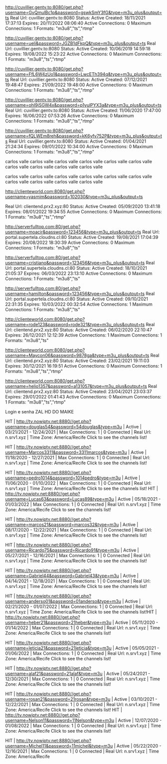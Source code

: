 http://cuvillier.gentv.to:8080/get.php?username=GvQmulBc1p&password=gswkSmY3fG&type=m3u_plus&output=ts
Real Url: cuvillier.gentv.to:8080     Status: Active    Created: 18/11/2021 17:37:13     Expires: 20/11/2022 08:06:40    Active Connections: 0     Maximum Connections: 1     Formats: "m3u8","ts","rtmp"

http://cuvillier.gentv.to:8080/get.php?username=ueli&password=JGZB1dFkpQ&type=m3u_plus&output=ts
Real Url: cuvillier.gentv.to:8080     Status: Active    Created: 10/06/2019 14:59:18     Expires: 19/08/2022 15:23:22    Active Connections: 0     Maximum Connections: 1     Formats: "m3u8","ts","rtmp"

http://cuvillier.gentv.to:8080/get.php?username=FfL6W4zUo1&password=LwcETh394q&type=m3u_plus&output=ts
Real Url: cuvillier.gentv.to:8080     Status: Active    Created: 07/12/2021 19:48:47     Expires: 21/09/2022 19:48:00    Active Connections: 0     Maximum Connections: 1     Formats: "m3u8","ts","rtmp"

http://cuvillier.gentv.to:8080/get.php?username=ohI9jSGW4x&password=p1yulPYX3a&type=m3u_plus&output=ts
Real Url: cuvillier.gentv.to:8080     Status: Active    Created: 11/06/2020 17:47:00     Expires: 16/06/2022 07:53:26    Active Connections: 0     Maximum Connections: 1     Formats: "m3u8","ts","rtmp"

http://cuvillier.gentv.to:8080/get.php?username=fQLWEm8reh&password=kK6yfv752P&type=m3u_plus&output=ts
Real Url: cuvillier.gentv.to:8080     Status: Active    Created: 01/04/2021 21:24:34     Expires: 09/01/2022 10:34:00    Active Connections: 0     Maximum Connections: 1     Formats: "m3u8","ts","rtmp"


carlos valle carlos valle carlos valle carlos valle carlos valle carlos valle carlos valle carlos valle carlos valle carlos valle

carlos valle carlos valle carlos valle carlos valle carlos valle carlos valle carlos valle carlos valle carlos valle carlos valle



http://clienteworld.com:8080/get.php?username=yasmim&password=102030&type=m3u_plus&output=ts

Real Url: clientend.prx2.xyz:80     Status: Active    Created: 05/09/2020 13:41:18     Expires: 08/01/2022 19:34:55    Active Connections: 0     Maximum Connections: 1     Formats: "m3u8","ts","rtmp"

http://serverfulltop.com:80/get.php?username=moacir&password=123456&type=m3u_plus&output=ts
Real Url: portal.supertela.cloudns.cl:80     Status: Active    Created: 19/08/2021 17:04:39     Expires: 20/08/2022 18:30:39    Active Connections: 0     Maximum Connections: 1     Formats: "m3u8","ts"

http://serverfulltop.com:80/get.php?username=cristiano&password=123456&type=m3u_plus&output=ts
Real Url: portal.supertela.cloudns.cl:80     Status: Active    Created: 18/10/2021 21:05:37     Expires: 06/03/2022 23:13:10    Active Connections: 0     Maximum Connections: 1     Formats: "m3u8","ts"

http://serverfulltop.com:80/get.php?username=hamilton&password=123456&type=m3u_plus&output=ts
Real Url: portal.supertela.cloudns.cl:80     Status: Active    Created: 09/10/2021 22:31:35     Expires: 10/03/2022 00:32:54    Active Connections: 1     Maximum Connections: 1     Formats: "m3u8","ts"

http://clienteworld.com:8080/get.php?username=rode123&password=rode321&type=m3u_plus&output=ts
Real Url: clientend.prx2.xyz:80     Status: Active    Created: 06/02/2020 22:10:47     Expires: 26/12/2021 12:12:39    Active Connections: 1     Maximum Connections: 1     Formats: "m3u8","ts"

http://clienteworld.com:8080/get.php?username=Maycon06&password=9878ga&type=m3u_plus&output=ts
Real Url: clientend.prx2.xyz:80     Status: Active    Created: 23/02/2021 19:11:03     Expires: 30/12/2021 16:19:51    Active Connections: 0     Maximum Connections: 1     Formats: "m3u8","ts","rtmp"

http://clienteworld.com:8080/get.php?username=helio1357&password=a131057&type=m3u_plus&output=ts
Real Url: clientend.prx2.xyz:80     Status: Active    Created: 23/04/2021 23:03:37     Expires: 29/01/2022 01:41:43    Active Connections: 0     Maximum Connections: 1     Formats: "m3u8","ts","rtmp"

Login e senha 
ZAL HD DO MAIKE
 
HIT | http://tv.nowiptv.net:8880//get.php?username=douglas54&password=54douglas&type=m3u | Active | 03/21/2021 - 12/24/2021 | Max Connections: 1 | 0 Connected | Real Url: n.srv1.xyz | Time Zone: America/Recife 
Click to see the channels list! 
 
HIT | http://tv.nowiptv.net:8880//get.php?username=Marcos3311&password=3311marcos&type=m3u | Active | 11/18/2020 - 12/27/2021 | Max Connections: 1 | 0 Connected | Real Url: n.srv1.xyz | Time Zone: America/Recife 
Click to see the channels list! 
 
HIT | http://tv.nowiptv.net:8880//get.php?username=pedro1014&password=1014pedro&type=m3u | Active | 11/06/2020 - 01/10/2022 | Max Connections: 1 | 0 Connected | Real Url: n.srv1.xyz | Time Zone: America/Recife 
Click to see the channels list! 
HIT | http://tv.nowiptv.net:8880//get.php?username=Lucas63&password=Lucas89&type=m3u | Active | 05/18/2021 - 01/03/2022 | Max Connections: 1 | 0 Connected | Real Url: n.srv1.xyz | Time Zone: America/Recife 
Click to see the channels list! 
 
HIT | http://tv.nowiptv.net:8880//get.php?username=marcos21&password=marcos32&type=m3u | Active | 08/17/2020 - 12/22/2021 | Max Connections: 1 | 0 Connected | Real Url: n.srv1.xyz | Time Zone: America/Recife 
Click to see the channels list! 
 
HIT | http://tv.nowiptv.net:8880//get.php?username=Ricardo75&password=Ricardo91&type=m3u | Active | 05/27/2021 - 12/16/2021 | Max Connections: 1 | 0 Connected | Real Url: n.srv1.xyz | Time Zone: America/Recife 
Click to see the channels list! 
 
HIT | http://tv.nowiptv.net:8880//get.php?username=Gabriel44&password=Gabriel43&type=m3u | Active | 04/14/2021 - 12/18/2021 | Max Connections: 1 | 0 Connected | Real Url: n.srv1.xyz | Time Zone: America/Recife 
Click to see the channels list! 
 
HIT | http://tv.nowiptv.net:8880//get.php?username=anderso01&password=01anderso&type=m3u | Active | 02/21/2020 - 01/07/2022 | Max Connections: 1 | 0 Connected | Real Url: n.srv1.xyz | Time Zone: America/Recife 
Click to see the channels list!HIT | http://tv.nowiptv.net:8880//get.php?username=heber21&password=21heber&type=m3u | Active | 05/11/2020 - 01/14/2022 | Max Connections: 1 | 0 Connected | Real Url: n.srv1.xyz | Time Zone: America/Recife 
Click to see the channels list! 
 
HIT | http://tv.nowiptv.net:8880//get.php?username=leticia21&password=21leticia&type=m3u | Active | 05/05/2021 - 01/06/2022 | Max Connections: 1 | 0 Connected | Real Url: n.srv1.xyz | Time Zone: America/Recife 
Click to see the channels list! 
 
HIT | http://tv.nowiptv.net:8880//get.php?username=alaf21&password=21alaf&type=m3u | Active | 05/24/2021 - 12/30/2021 | Max Connections: 1 | 0 Connected | Real Url: n.srv1.xyz | Time Zone: America/Recife 
Click to see the channels list! 
 
HIT | http://tv.nowiptv.net:8880//get.php?username=rosan21&password=21rosan&type=m3u | Active | 03/10/2021 - 12/22/2021 | Max Connections: 1 | 0 Connected | Real Url: n.srv1.xyz | Time Zone: America/Recife 
Click to see the channels list! 
HIT | http://tv.nowiptv.net:8880//get.php?username=Nelson11&password=11Nelson&type=m3u | Active | 12/07/2020 - 01/08/2022 | Max Connections: 1 | 0 Connected | Real Url: n.srv1.xyz | Time Zone: America/Recife 
Click to see the channels list! 
 
HIT | http://tv.nowiptv.net:8880//get.php?username=Michel11&password=11michel&type=m3u | Active | 05/22/2020 - 12/16/2021 | Max Connections: 1 | 0 Connected | Real Url: n.srv1.xyz | Time Zone: America/Recife
